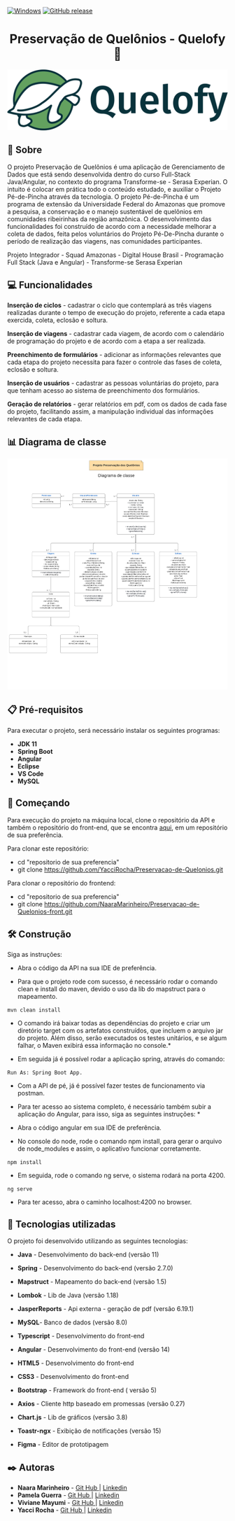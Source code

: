 
[![Windows](https://svgshare.com/i/ZhY.svg)](https://svgshare.com/i/ZhY.svg) [![GitHub release](https://img.shields.io/github/release/Naereen/StrapDown.js.svg)](https://GitHub.com/Naereen/StrapDown.js/releases/)

<h1 align ="center" >Preservação de Quelônios - Quelofy🐢</h1>

<p align ="center"><img src = "logo.png" ></p>



## 🔖  Sobre

O projeto Preservação de Quelônios é uma aplicação de Gerenciamento de Dados que está sendo desenvolvida dentro do curso Full-Stack Java/Angular, no contexto do programa Transforme-se - Serasa Experian. O intuito é colocar em prática todo o conteúdo estudado, e auxiliar o Projeto Pé-de-Pincha através da tecnologia. O projeto Pé-de-Pincha é um programa de extensão da Universidade Federal do Amazonas que promove a pesquisa, a conservação e o manejo sustentável de quelônios em comunidades ribeirinhas da região amazônica.
O desenvolvimento das funcionalidades foi construído de acordo com a necessidade melhorar  a coleta de dados, feita pelos voluntários do Projeto Pé-De-Pincha durante o período de realização das viagens, nas comunidades participantes.


Projeto Integrador - Squad Amazonas - Digital House Brasil - Programação Full Stack (Java e Angular) - Transforme-se Serasa Experian

## 💻 Funcionalidades
**Inserção de ciclos** - cadastrar o ciclo que contemplará as três viagens realizadas durante o tempo de execução do projeto,  referente a cada etapa exercida, coleta, eclosão e soltura.

**Inserção de viagens** - cadastrar cada viagem, de acordo com o calendário de programação do projeto e de acordo com a etapa a ser realizada.

**Preenchimento de formulários** - adicionar as informações relevantes que cada etapa do projeto necessita para fazer o controle das fases de coleta, eclosão e soltura. 

**Inserção de usuários** - cadastrar as pessoas voluntárias do projeto, para que tenham acesso ao sistema de preenchimento dos formulários.

**Geração de relatórios** - gerar relatórios em pdf, com os dados de cada fase do projeto, facilitando assim, a manipulação individual das informações relevantes de cada etapa.

## 📊 Diagrama de classe
<p align ="center"><img src = Diagrama_classe.png ></p>

## 📋 Pré-requisitos
Para executar o projeto, será necessário instalar os seguintes programas:
* **JDK 11**
* **Spring Boot**
* **Angular**
* **Eclipse**
* **VS Code**
* **MySQL**

## 🔧 Começando

Para execução do projeto na máquina local, clone o repositório da API e também o repositório do front-end, que se encontra [aqui]( https://github.com/NaaraMarinheiro/Preservacao-de-Quelonios-front), em um repositório de sua preferência.

Para clonar este repositório:

* cd "repositorio de sua preferencia"
* git clone https://github.com/YacciRocha/Preservacao-de-Quelonios.git

Para clonar o repositório do frontend:

* cd "repositorio de sua preferencia"
* git clone https://github.com/NaaraMarinheiro/Preservacao-de-Quelonios-front.git


## 🛠️ Construção

Siga as instruções:

* Abra o código da API na sua IDE de preferência.

* Para que o projeto rode com sucesso, é necessário rodar o comando clean e install do maven, devido o uso da lib do mapstruct para o mapeamento. 
 
```
mvn clean install
```

 * O comando irá baixar todas as dependências do projeto e criar um diretório target com os artefatos construídos, que incluem o arquivo jar do projeto. Além disso, serão executados os testes unitários, e se algum falhar, o Maven exibirá essa informação no console.*

 * Em seguida já é possível rodar a aplicação spring, através do comando: 
 
 ```
 Run As: Spring Boot App.
 ```

* Com a API de pé, já é possível fazer testes de funcionamento via postman. 

* Para ter acesso ao sistema completo, é necessário também subir a aplicação do Angular, para isso, siga as seguintes instruções: *

* Abra o código angular em sua IDE de preferência.

* No console do node, rode o comando npm install, para gerar o arquivo de node_modules e assim, o aplicativo funcionar corretamente.
```
npm install
```
 * Em seguida, rode o comando ng serve, o sistema rodará na porta 4200.
```
ng serve
```
 
* Para ter acesso, abra o caminho localhost:4200 no browser. 


## 🚀 Tecnologias utilizadas

O projeto foi desenvolvido utilizando as seguintes tecnologias:

* **Java** - Desenvolvimento do back-end (versão 11)
* **Spring** - Desenvolvimento do back-end (versão 2.7.0)
* **Mapstruct** - Mapeamento do back-end (versão 1.5)
* **Lombok** - Lib de Java (versão 1.18)
* **JasperReports** - Api externa - geração de pdf (versão 6.19.1)
* **MySQL**- Banco de dados (versão 8.0)

* **Typescript** - Desenvolvimento do front-end
* **Angular**  - Desenvolvimento do front-end (versão 14)
* **HTML5** - Desenvolvimento do front-end
* **CSS3** - Desenvolvimento do front-end
* **Bootstrap** - Framework do front-end ( versão 5)
* **Axios** - Cliente http baseado em promessas (versão 0.27)
* **Chart.js** - Lib de gráficos (versão 3.8)
* **Toastr-ngx** - Exibição de notificações (versão 15)
* **Figma** - Editor de prototipagem

## ✒️ Autoras
* **Naara Marinheiro** - [Git Hub  ](https://github.com/NaaraMarinheiro)  | [Linkedin ](https://www.linkedin.com/in/naaramarinheiro/)
* **Pamela Guerra** - [Git Hub ](https://github.com/Pam-Guerra)  |  [Linkedin  ](https://www.linkedin.com/in/pamela-guerra-a3a29b230/)
* **Viviane Mayumi** - [Git Hub ](https://github.com/VivianeMayumi) |  [Linkedin](https://www.linkedin.com/in/viviane-mayumi-ogusko-saitou-67465418a/)
* **Yacci Rocha** -  [Git Hub ](https://github.com/YacciRocha) |  [Linkedin](https://www.linkedin.com/in/yacci-da-rocha-sousa-9b0342149/)
